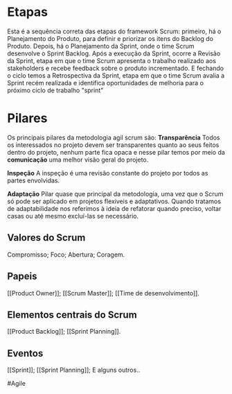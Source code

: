 # Etapas

Esta é a sequência correta das etapas do framework Scrum: primeiro, há o Planejamento do Produto, para definir e priorizar os itens do Backlog do Produto. Depois, há o Planejamento da Sprint, onde o time Scrum desenvolve o Sprint Backlog. Após a execução da Sprint, ocorre a Revisão da Sprint, etapa em que o time Scrum apresenta o trabalho realizado aos stakeholders e recebe feedback sobre o produto incrementado. E fechando o ciclo temos a Retrospectiva da Sprint, etapa em que o time Scrum avalia a Sprint recém realizada e identifica oportunidades de melhoria para o próximo ciclo de trabalho "sprint"

# Pilares
Os principais pilares da metodologia agil scrum são:
**Transparência**
	Todos  os interessados no projeto devem ser transparentes quanto ao seus feitos dentro do projeto, nenhum parte fica opaca e nesse pilar temos por meio da **comunicação** uma melhor visão geral do projeto.
	
**Inspeção**
	A inspeção é uma revisão constante do projeto por todos as partes envolvidas.
	
**Adaptação**
	Pilar quase que principal da metodologia, uma vez que o Scrum só pode ser aplicado em projetos flexiveis e adaptativos. Quando tratamos de adaptabilidade nos referimos à ideia de refatorar quando preciso, voltar casas ou até mesmo excluí-las se necessário.
## Valores do Scrum
Compromisso;
Foco;
Abertura;
Coragem.

## Papeis
[[Product Owner]];
[[Scrum Master]];
[[Time de desenvolvimento]].

## Elementos centrais do Scrum
[[Product Backlog]];
[[Sprint Planning]].

## Eventos
[[Sprint]];
[[Sprint Planning]];
E alguns outros..

#Agile
